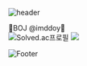 ![header](https://capsule-render.vercel.app/api?type=waving&color=ffc0cb&height=200&section=header&text=ddddddoii&fontSize=70)

💚BOJ @imddoy💚<br>
![Solved.ac프로필](http://mazassumnida.wtf/api/v2/generate_badge?boj=imddoy)
  <img src="http://mazandi.herokuapp.com/api?handle=imddoy&theme=warm"/>

![Footer](https://capsule-render.vercel.app/api?type=waving&color=ffc0cb&height=100&section=footer)
<!--
**imddoy/imddoy** is a ✨ _special_ ✨ repository because its `README.md` (this file) appears on your GitHub profile.

Here are some ideas to get you started:

- 🔭 I’m currently working on ...
- 🌱 I’m currently learning ...
- 👯 I’m looking to collaborate on ...
- 🤔 I’m looking for help with ...
- 💬 Ask me about ...
- 📫 How to reach me: ...
- 😄 Pronouns: ...
- ⚡ Fun fact: ...
-->
